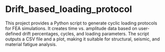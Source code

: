 # Drift_based_loading_protocol
This project provides a Python script to generate cyclic loading protocols for FEA simulations. It creates time vs. amplitude data based on user-defined drift percentages, cycles, and loading parameters. The script outputs a CSV file and a plot, making it suitable for structural, seismic, and material fatigue analysis.
